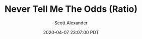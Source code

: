 ---
layout: podcast
title: "Never Tell Me The Odds (Ratio)"
author: Scott Alexander
description: https://slatestarcodex.com/2020/04/07/never-tell-me-the-odds-ratio/
date: 2020-04-07 23:07:00 PDT
length: 479730
duration: 120
guid: never-tell-me-the-odds-ratio
---